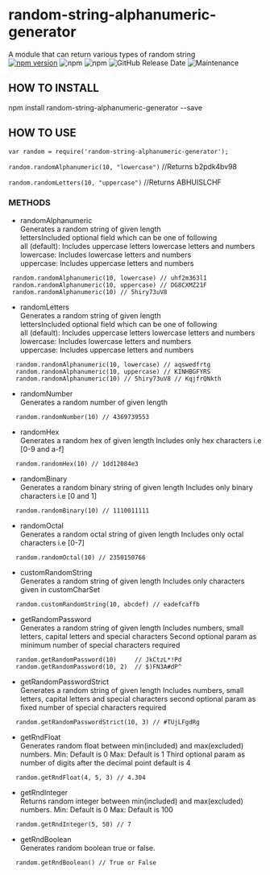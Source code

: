 # random-string-alphanumeric-generator
A module that can return various types of random string<br>
[![npm version](https://badge.fury.io/js/random-string-alphanumeric-generator.svg)](https://badge.fury.io/js/random-string-alphanumeric-generator)
![npm](https://img.shields.io/npm/v/random-string-alphanumeric-generator?logo=npm&style=flat-square)
![npm](https://img.shields.io/npm/dm/random-string-alphanumeric-generator?style=flat-square)
![GitHub Release Date](https://img.shields.io/github/release-date/ritesh25696/random-string-alphanumeric-module?logo=semantic-release&style=flat-square)
![Maintenance](https://img.shields.io/maintenance/yes/2021?color=%237FFFD4&style=flat-square)

## HOW TO INSTALL
npm install random-string-alphanumeric-generator --save

## HOW TO USE
`var random = require('random-string-alphanumeric-generator');`

`random.randomAlphanumeric(10, "lowercase")`
//Returns b2pdk4bv98

`random.randomLetters(10, "uppercase")`
//Returns ABHUISLCHF

### METHODS

- randomAlphanumeric<br>
Generates a random string of given length<br>
lettersIncluded optional field which can be one of following<br>
all (default): Includes uppercase letters lowercase letters and numbers<br>
lowercase: Includes lowercase letters and numbers<br>
uppercase: Includes uppercase letters and numbers<br>
```
 random.randomAlphanumeric(10, lowercase) // uhf2m363l1
 random.randomAlphanumeric(10, uppercase) // DG8CXMZ21F
 random.randomAlphanumeric(10) // 5hiry73uV8
```

- randomLetters<br>
Generates a random string of given length<br>
lettersIncluded optional field which can be one of following<br>
all (default): Includes uppercase letters lowercase letters and numbers<br>
lowercase: Includes lowercase letters and numbers<br>
uppercase: Includes uppercase letters and numbers<br>
```
  random.randomAlphanumeric(10, lowercase) // aqswedfrtg
  random.randomAlphanumeric(10, uppercase) // KINHBGFYRS
  random.randomAlphanumeric(10) // 5hiry73uV8 // KqjfrQNkth
```

- randomNumber<br>
Generates a random number of given length
```
  random.randomNumber(10) // 4369739553
```

- randomHex<br>
Generates a random hex of given length
Includes only hex characters i.e [0-9 and a-f]
```
  random.randomHex(10) // 1dd12084e3
```

- randomBinary<br>
Generates a random binary string of given length
Includes only binary characters i.e [0 and 1]
```
  random.randomBinary(10) // 1110011111
```

- randomOctal<br>
Generates a random octal string of given length
Includes only octal characters i.e [0-7]
```
  random.randomOctal(10) // 2350150766
```

- customRandomString<br>
Generates a random string of given length
Includes only characters given in customCharSet
```
  random.customRandomString(10, abcdef) // eadefcaffb
```

- getRandomPassword<br>
Generates a random string of given length
Includes numbers, small letters, capital letters and special characters
Second optional param as minimum number of special characters required
```
  random.getRandomPassword(10)     // JkCtzL*!Pd
  random.getRandomPassword(10, 2)  // $)FN3A#dP^
```

- getRandomPasswordStrict<br>
Generates a random string of given length
Includes numbers, small letters, capital letters and special characters
second optional param as fixed number of special characters required
```
  random.getRandomPasswordStrict(10, 3) // #TUjLFgdRg
```

- getRndFloat<br>
Generates random float between min(included) and max(excluded) numbers.
Min: Default is 0
Max: Default is 1
Third optional param as number of digits after the decimal point default is 4
```
  random.getRndFloat(4, 5, 3) // 4.304
```

- getRndInteger<br>
Returns random integer between min(included) and max(excluded) numbers.
Min: Default is 0
Max: Default is 100
```
  random.getRndInteger(5, 50) // 7
```

- getRndBoolean<br>
Generates random boolean true or false.
```
  random.getRndBoolean() // True or False
```
